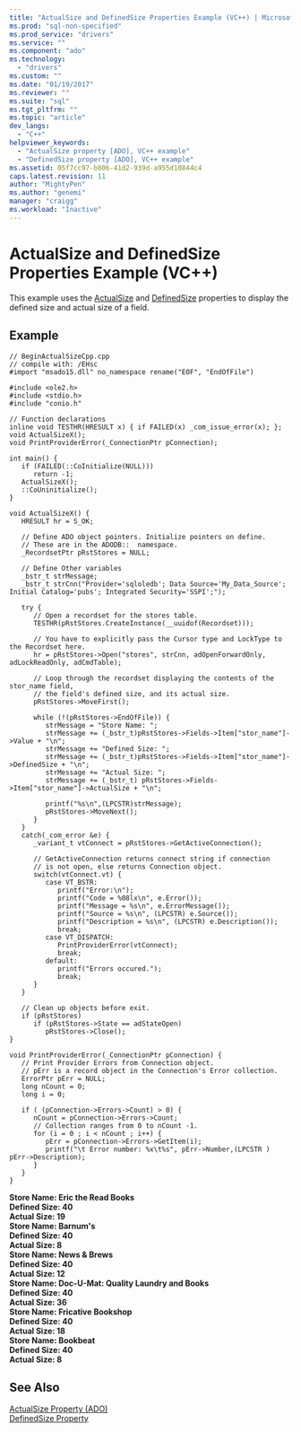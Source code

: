 ```yaml
---
title: "ActualSize and DefinedSize Properties Example (VC++) | Microsoft Docs"
ms.prod: "sql-non-specified"
ms.prod_service: "drivers"
ms.service: ""
ms.component: "ado"
ms.technology:
  - "drivers"
ms.custom: ""
ms.date: "01/19/2017"
ms.reviewer: ""
ms.suite: "sql"
ms.tgt_pltfrm: ""
ms.topic: "article"
dev_langs: 
  - "C++"
helpviewer_keywords: 
  - "ActualSize property [ADO], VC++ example"
  - "DefinedSize property [ADO], VC++ example"
ms.assetid: 05f7cc97-b806-41d2-939d-a955d10844c4
caps.latest.revision: 11
author: "MightyPen"
ms.author: "genemi"
manager: "craigg"
ms.workload: "Inactive"
---
```

# ActualSize and DefinedSize Properties Example (VC++)
This example uses the [ActualSize](../../../ado/reference/ado-api/actualsize-property-ado.md) and [DefinedSize](../../../ado/reference/ado-api/definedsize-property.md) properties to display the defined size and actual size of a field.  
  
## Example  
  
```  
// BeginActualSizeCpp.cpp  
// compile with: /EHsc  
#import "msado15.dll" no_namespace rename("EOF", "EndOfFile")  
  
#include <ole2.h>  
#include <stdio.h>  
#include "conio.h"   
  
// Function declarations  
inline void TESTHR(HRESULT x) { if FAILED(x) _com_issue_error(x); };  
void ActualSizeX();  
void PrintProviderError(_ConnectionPtr pConnection);  
  
int main() {  
   if (FAILED(::CoInitialize(NULL)))  
      return -1;  
   ActualSizeX();  
   ::CoUninitialize();  
}  
  
void ActualSizeX() {  
   HRESULT hr = S_OK;  
  
   // Define ADO object pointers. Initialize pointers on define.  
   // These are in the ADODB::  namespace.  
   _RecordsetPtr pRstStores = NULL;  
  
   // Define Other variables  
   _bstr_t strMessage;  
   _bstr_t strCnn("Provider='sqloledb'; Data Source='My_Data_Source'; Initial Catalog='pubs'; Integrated Security='SSPI';");  
  
   try {  
      // Open a recordset for the stores table.  
      TESTHR(pRstStores.CreateInstance(__uuidof(Recordset)));  
  
      // You have to explicitly pass the Cursor type and LockType to the Recordset here.  
      hr = pRstStores->Open("stores", strCnn, adOpenForwardOnly, adLockReadOnly, adCmdTable);  
  
      // Loop through the recordset displaying the contents of the stor_name field,   
      // the field's defined size, and its actual size.  
      pRstStores->MoveFirst();  
  
      while (!(pRstStores->EndOfFile)) {  
         strMessage = "Store Name: ";  
         strMessage += (_bstr_t)pRstStores->Fields->Item["stor_name"]->Value + "\n";  
         strMessage += "Defined Size: ";   
         strMessage += (_bstr_t)pRstStores->Fields->Item["stor_name"]->DefinedSize + "\n";  
         strMessage += "Actual Size: ";  
         strMessage += (_bstr_t) pRstStores->Fields->Item["stor_name"]->ActualSize + "\n";   
  
         printf("%s\n",(LPCSTR)strMessage);  
         pRstStores->MoveNext();  
      }  
   }  
   catch(_com_error &e) {  
      _variant_t vtConnect = pRstStores->GetActiveConnection();  
  
      // GetActiveConnection returns connect string if connection  
      // is not open, else returns Connection object.  
      switch(vtConnect.vt) {  
         case VT_BSTR:  
            printf("Error:\n");  
            printf("Code = %08lx\n", e.Error());  
            printf("Message = %s\n", e.ErrorMessage());  
            printf("Source = %s\n", (LPCSTR) e.Source());  
            printf("Description = %s\n", (LPCSTR) e.Description());  
            break;  
         case VT_DISPATCH:  
            PrintProviderError(vtConnect);  
            break;  
         default:  
            printf("Errors occured.");  
            break;  
      }  
   }  
  
   // Clean up objects before exit.  
   if (pRstStores)  
      if (pRstStores->State == adStateOpen)  
         pRstStores->Close();  
}  
  
void PrintProviderError(_ConnectionPtr pConnection) {  
   // Print Provider Errors from Connection object.  
   // pErr is a record object in the Connection's Error collection.  
   ErrorPtr pErr = NULL;  
   long nCount = 0;      
   long i = 0;  
  
   if ( (pConnection->Errors->Count) > 0) {  
      nCount = pConnection->Errors->Count;  
      // Collection ranges from 0 to nCount -1.  
      for (i = 0 ; i < nCount ; i++) {  
         pErr = pConnection->Errors->GetItem(i);  
         printf("\t Error number: %x\t%s", pErr->Number,(LPCSTR ) pErr->Description);  
      }  
   }  
}  
```  
  
 **Store Name: Eric the Read Books**  
**Defined Size: 40**  
**Actual Size: 19**  
**Store Name: Barnum's**  
**Defined Size: 40**  
**Actual Size: 8**  
**Store Name: News & Brews**  
**Defined Size: 40**  
**Actual Size: 12**  
**Store Name: Doc-U-Mat: Quality Laundry and Books**  
**Defined Size: 40**  
**Actual Size: 36**  
**Store Name: Fricative Bookshop**  
**Defined Size: 40**  
**Actual Size: 18**  
**Store Name: Bookbeat**  
**Defined Size: 40**  
**Actual Size: 8**   
## See Also  
 [ActualSize Property (ADO)](../../../ado/reference/ado-api/actualsize-property-ado.md)   
 [DefinedSize Property](../../../ado/reference/ado-api/definedsize-property.md)
